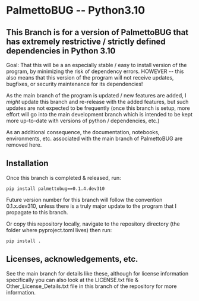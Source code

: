 # PalmettoBUG -- Python3.10

## This Branch is for a version of PalmettoBUG that has extremely restrictive / strictly defined dependencies in Python 3.10

Goal: That this will be a an especially stable / easy to install version of the program, by minimizing the risk of dependency errors. HOWEVER -- this also
means that this version of the program will not receive updates, bugfixes, or security maintenance for its dependencies!

As the main branch of the program is updated / new features are added, I *might* update this branch and re-release with the added features, but such updates are not expected to be frequently (once this branch is setup, more effort will go into the main development branch which is intended to be kept more up-to-date with versions of python / dependencies, etc.)

As an additional consequence, the documentation, notebooks, environments, etc. associated with the main branch of PalmettoBUG are removed here.

## Installation

Once this branch is completed & released, run: 

    pip install palmettobug==0.1.4.dev310

Future version number for this branch will follow the convention 0.1.x.dev310, unless there is a truly major update to the program that I propagate to this branch.

Or copy this repository locally, navigate to the repository directory (the folder where pyproject.toml lives) then run:

    pip install .

## Licenses, acknowledgements, etc.
See the main branch for details like these, although for license information specifically you can also look at the LICENSE.txt file & Other_License_Details.txt file 
in this branch of the repository for more information. 

